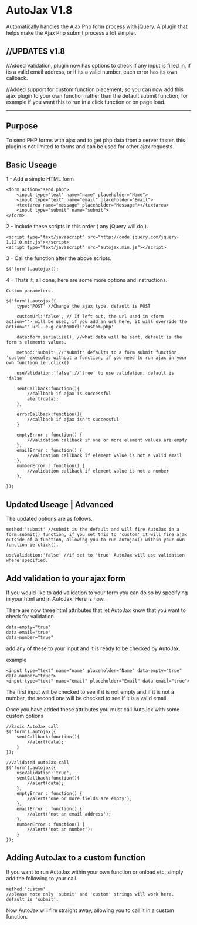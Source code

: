 # AutoJax V1.8
Automatically handles the Ajax Php form process with jQuery.
A plugin that helps make the Ajax Php submit process a lot simpler.

//UPDATES v1.8
---------

//Added Validation, plugin now has options to check if any input is filled in, if its a valid email address, or if its a valid number. each error has its own callback. 

//Added support for custom function placement, so you can now add this ajax plugin to your own function rather than the default submit function, for example if you want this to run in a click function or on page load.

-------------------

Purpose
-------

To send PHP forms with ajax and to get php data from a server faster.
this plugin is not limited to forms and can be used for other ajax requests.

Basic Useage
------------

1 - Add a simple HTML form

	<form action="send.php">
		<input type="text" name="name" placeholder="Name">
		<input type="text" name="email" placeholder="Email">
		<textarea name="message" placeholder="Message"></textarea>
		<input type="submit" name="submit">
	</form>

2 - Include these scripts in this order ( any jQuery will do ).

	<script type="text/javascript" src="http://code.jquery.com/jquery-1.12.0.min.js"></script> 
	<script type="text/javascript" src="autojax.min.js"></script> 

3 - Call the function after the above scripts.

	$('form').autojax();

4 - Thats it, all done, here are some more options and instructions.

	Custom parameters.

	$('form').autojax({
		type:'POST' //Change the ajax type, default is POST
		
		customUrl:'false', // If left out, the url used in <form action=""> will be used, if you add an url here, it will override the action="" url. e.g customUrl:'custom.php'
		
		data:form.serialize(), //what data will be sent, default is the form's elements values.
		
		method:'submit',//'submit' defaults to a form submit function, 'custom' executes without a function, if you need to run ajax in your own function ie .click()
		
		useValidation:'false',//'true' to use validation, default is 'false'
		
		sentCallback:function(){
			//callback if ajax is successful
			alert(data);
		},
		
		errorCallback:function(){
			//callback if ajax isn't successful
		}
		
		emptyError : function() {
			//validation callback if one or more element values are empty	
		},
		emailError : function() {
			//validation callback if element value is not a valid email
		},
		numberError : function() {
			//validation callback if element value is not a number
		},
		
	});

 
Updated Useage | Advanced
-------------------------

The updated options are as follows.

	method:'submit' //submit is the default and will fire AutoJax in a form.submit() function, if you set this to 'custom' it will fire ajax outside of a function, allowing you to run autojax() within your own function ie click().
	
	useValidation:'false' //if set to 'true' AutoJax will use validation where specified.


Add validation to your ajax form
--------------------------------

If you would like to add validation to your form you can do so by specifying in your html and in AutoJax. Here is how.

There are now three html attributes that let AutoJax know that you want to check for validation.

	data-empty="true"
	data-email="true"
	data-number="true"

add any of these to your input and it is ready to be checked by AutoJax.

example

	<input type="text" name="name" placeholder="Name" data-empty="true" data-number="true">
	<input type="text" name="email" placeholder="Email" data-email="true">

The first input will be checked to see if it is not empty and if it is not a number, the second one will be checked to see if it is a valid email.

Once you have added these attributes you must call AutoJax with some custom options

	//Basic AutoJax call
	$('form').autojax({
		sentCallback:function(){
			//alert(data);
		}
	});
	
	//Validated AutoJax call
	$('form').autojax({
		useValidation:'true',
		sentCallback:function(){
			//alert(data);
		},
		emptyError : function() {
			//alert('one or more fields are empty');
		},
		emailError : function() {
			//alert('not an email address');
		},
		numberError : function() {
			//alert('not an number');
		}
	});


Adding AutoJax to a custom function
-----------------------------------

If you want to run AutoJax within your own function or onload etc, simply add the following to your call.

	method:'custom'
	//please note only 'submit' and 'custom' strings will work here. default is 'submit'.

Now AutoJax will fire straight away, allowing you to call it in a custom function.


